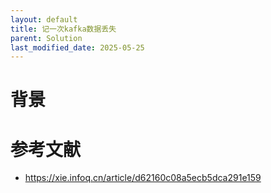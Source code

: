```yaml
---
layout: default
title: 记一次kafka数据丢失
parent: Solution
last_modified_date: 2025-05-25
---
```


# 背景


# 参考文献
- https://xie.infoq.cn/article/d62160c08a5ecb5dca291e159